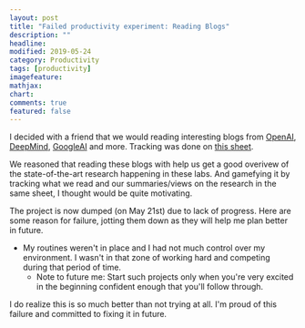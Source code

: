 ```yaml
---
layout: post
title: "Failed productivity experiment: Reading Blogs"
description: ""
headline: 
modified: 2019-05-24
category: Productivity
tags: [productivity]
imagefeature: 
mathjax: 
chart: 
comments: true
featured: false
---
```


I decided with a friend that we would reading interesting blogs from [OpenAI](https://openai.com/), [DeepMind](https://deepmind.com/), [GoogleAI](https://ai.googleblog.com) and more. Tracking was done on [this sheet](https://docs.google.com/spreadsheets/d/1BpBD0RWI7KOI60ON0HlTusS5A7E-EV5BVeSXSZQNl5E/).
 
We reasoned that reading these blogs with help us get a good overivew of the state-of-the-art research happening in these labs. And gamefying it by tracking what we read and our summaries/views on the research in the same sheet, I thought would be quite motivating.

The project is now dumped (on May 21st) due to lack of progress. Here are some reason for failure, jotting them down as they will help me plan better in future. 
* My routines weren't in place and I had not much control over my environment. I wasn't in that zone of working hard and competing during that period of time. 
	* Note to future me: Start such projects only when you're very excited in the beginning confident enough that you'll follow through.

I do realize this is so much better than not trying at all. I'm proud of this failure and committed to fixing it in future. 